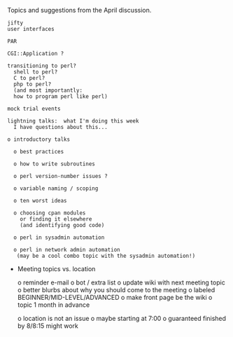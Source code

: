 Topics and suggestions from the April discussion.

    jifty
    user interfaces

    PAR

    CGI::Application ?

    transitioning to perl?
      shell to perl?
      C to perl?
      php to perl?
      (and most importantly:
      how to program perl like perl)

    mock trial events

    lightning talks:  what I'm doing this week
      I have questions about this...

    o introductory talks

      o best practices

      o how to write subroutines

      o perl version-number issues ?

      o variable naming / scoping

      o ten worst ideas

      o choosing cpan modules
        or finding it elsewhere
        (and identifying good code)

      o perl in sysadmin automation

      o perl in network admin automation
       (may be a cool combo topic with the sysadmin automation!)   

* Meeting topics vs. location

    o reminder e-mail
      o bot / extra list
    o update wiki with next meeting topic
      o better blurbs about why you should come to the meeting
      o labeled BEGINNER/MID-LEVEL/ADVANCED
    o make front page be the wiki
    o topic 1 month in advance

    o location is not an issue
      o maybe starting at 7:00
      o guaranteed finished by 8/8:15 might work
